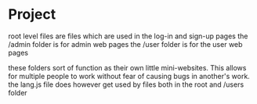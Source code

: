 # Project

root level files are files which are used in the log-in and sign-up pages
the /admin folder is for admin web pages
the /user folder is for the user web pages

these folders sort of function as their own little mini-websites. This allows for multiple people to work without fear of causing bugs in another's work.
the lang.js file does however get used by files both in the root and /users folder
